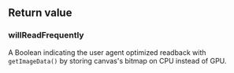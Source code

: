 ## Return value

### willReadFrequently
A Boolean indicating the user agent optimized readback with `getImageData()` by storing canvas's
bitmap on CPU instead of GPU.